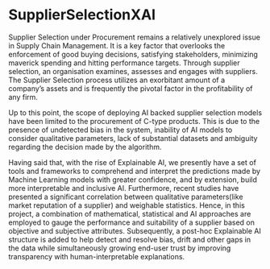# SupplierSelectionXAI

Supplier Selection under Procurement remains a relatively unexplored issue in Supply Chain Management. It is a key factor that overlooks the enforcement of good buying decisions, satisfying stakeholders, minimizing maverick spending and hitting performance targets. Through supplier selection, an organisation examines, assesses and engages with suppliers. The Supplier Selection process utilizes an exorbitant amount of a company’s assets and is frequently the pivotal factor in the profitability of any firm. 

Up to this point, the scope of deploying AI backed supplier selection models have been limited to the procurement of C-type products. This is due to the presence of undetected bias in the system, inability of AI models to consider qualitative parameters, lack of substantial datasets and ambiguity regarding the decision made by the algorithm. 

Having said that, with the rise of Explainable AI, we presently have a set of tools and frameworks to comprehend and interpret the predictions made by Machine Learning models with greater confidence, and by extension, build more interpretable and inclusive AI. Furthermore, recent studies have presented a significant correlation between qualitative parameters(like market reputation of a supplier) and weighable statistics. Hence, in this project, a combination of mathematical, statistical and AI approaches are employed to gauge the performance and suitability of a supplier based on objective and subjective attributes. Subsequently, a post-hoc Explainable AI structure is added to help detect and resolve bias, drift and other gaps in the data while simultaneously growing end-user trust by improving transparency with human-interpretable explanations. 
